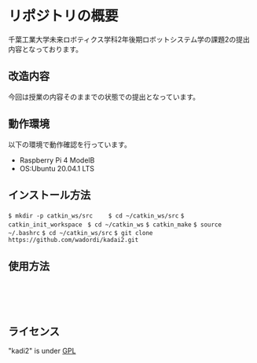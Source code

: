 # リポジトリの概要
千葉工業大学未来ロボティクス学科2年後期ロボットシステム学の課題2の提出内容となっております。

## 改造内容
今回は授業の内容そのままでの状態での提出となっています。

## 動作環境
以下の環境で動作確認を行っています。
* Raspberry Pi 4 ModelB
* OS:Ubuntu 20.04.1 LTS

## インストール方法
`$ mkdir -p catkin_ws/src`　　
`$ cd ~/catkin_ws/src`
`$ catkin_init_workspace `
`$ cd ~/catkin_ws`
`$ catkin_make`
`$ source ~/.bashrc`
`$ cd ~/catkin_ws/src`
`$ git clone https://github.com/wadordi/kadai2.git`

## 使用方法
` `   
` `  
` `  
``  
`` 

## ライセンス
"kadi2" is under [GPL](http://www.gnu.org/licenses/gpl-3.0.html)
